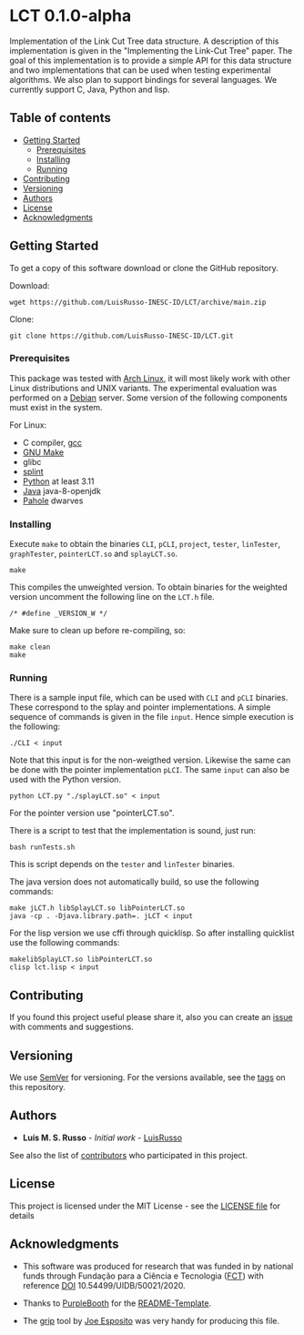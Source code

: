 # LCT 0.1.0-alpha

Implementation of the Link Cut Tree data structure. A description of this
implementation is given in the "Implementing the Link-Cut Tree" paper. The
goal of this implementation is to provide a simple API for this data
structure and two implementations that can be used when testing
experimental algorithms. We also plan to support bindings for several
languages. We currently support C, Java, Python and lisp.

## Table of contents

- [Getting Started]
   - [Prerequisites]
   - [Installing]
   - [Running]
- [Contributing]
- [Versioning]
- [Authors]
- [License]
- [Acknowledgments]

## Getting Started

To get a copy of this software download or clone the GitHub repository.

Download:

```
wget https://github.com/LuisRusso-INESC-ID/LCT/archive/main.zip
```

Clone:

```
git clone https://github.com/LuisRusso-INESC-ID/LCT.git
```

### Prerequisites

This package was tested with [Arch Linux], it will most likely work with
other Linux distributions and UNIX variants. The experimental evaluation
was performed on a [Debian] server. Some version of the following
components must exist in the system.

For Linux:

* C compiler, [gcc]
* [GNU Make]
* glibc
* [splint]
* [Python] at least 3.11
* [Java] java-8-openjdk
* [Pahole] dwarves


### Installing

Execute `make` to obtain the binaries `CLI`, `pCLI`, `project`, `tester`,
`linTester`, `graphTester`, `pointerLCT.so` and `splayLCT.so`.

```
make
```

This compiles the unweighted version. To obtain binaries for the weighted
version uncomment the following line on the `LCT.h` file.

```
/* #define _VERSION_W */
```

Make sure to clean up before re-compiling, so:

```
make clean
make
```

### Running

There is a sample input file, which can be used with `CLI` and `pCLI`
binaries. These correspond to the splay and pointer implementations. A
simple sequence of commands is given in the file `input`. Hence simple
execution is the following:

```
./CLI < input
```

Note that this input is for the non-weigthed version. Likewise the same can
be done with the pointer implementation `pLCI`. The same `input` can also
be used with the Python version.

```
python LCT.py "./splayLCT.so" < input
```

For the pointer version use "pointerLCT.so".

There is a script to test that the implementation is sound, just run:

```
bash runTests.sh
```

This is script depends on the `tester` and `linTester` binaries.

The java version does not automatically build, so use the following commands:

```
make jLCT.h libSplayLCT.so libPointerLCT.so
java -cp . -Djava.library.path=. jLCT < input
```

For the lisp version we use cffi through quicklisp. So after installing
quicklist use the following commands:

```
makelibSplayLCT.so libPointerLCT.so
clisp lct.lisp < input
```


## Contributing

If you found this project useful please share it, also you can create an
[issue] with comments and suggestions.

## Versioning

We use [SemVer] for versioning. For the versions available, see the [tags]
on this repository.

## Authors

* **Luís M. S. Russo** - *Initial work* - [LuisRusso]

See also the list of [contributors] who participated in this project.

## License

This project is licensed under the MIT License - see
the [LICENSE file] for details

## Acknowledgments

* This software was produced for research that was funded in by national funds
through Fundação para a Ciência e Tecnologia ([FCT]) with reference
[DOI] 10.54499/UIDB/50021/2020.

* Thanks to [PurpleBooth] for the [README-Template].
* The [grip] tool by [Joe Esposito] was very handy for producing this file.


[Getting Started]: #getting-started
[Prerequisites]: #prerequisites
[Installing]: #installing
[Running]: #running
[Contributing]: #contributing
[Versioning]: #versioning
[Authors]: #authors
[License]: #license
[Acknowledgments]: #acknowledgments

[Arch Linux]: https://archlinux.org/
[Debian]: https://www.debian.org/
[gcc]: https://gcc.gnu.org/
[clang]: https://clang.llvm.org/
[GNU Make]: https://www.gnu.org/software/make/
[splint]: http://splint.org/
[Python]: https://www.python.org/
[Java]: https://openjdk.org/
[Pahole]: https://github.com/acmel/dwarves
[DOI]: https://doi.org/10.54499/UIDB/50021/2020

[issue]: ../../issues
[luis.russo@tecnico.ulisboa.pt]: mailto:luis.russo@tecnico.ulisboa.pt
[SemVer]: http://semver.org/
[tags]: ../../tags
[LuisRusso]: https://github.com/LuisRusso-INESC-ID
[contributors]: ../../contributors
[LICENSE file]: ./LICENSE
[FCT]: https://www.fct.pt/
[PurpleBooth]: https://gist.github.com/PurpleBooth
[README-Template]: https://gist.github.com/PurpleBooth/109311bb0361f32d87a2
[grip]: https://github.com/joeyespo/grip
[Joe Esposito]: https://github.com/joeyespo
